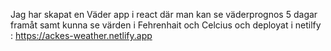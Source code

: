 Jag har skapat en Väder app i react  där man kan se väderprognos 5 dagar framåt samt kunna se värden i Fehrenhait och Celcius och deployat i netilfy : https://ackes-weather.netlify.app